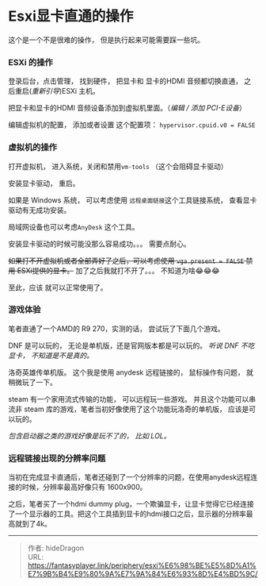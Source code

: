 # Esxi显卡直通的操作


这个是一个不是很难的操作， 但是执行起来可能需要踩一些坑。

### ESXi 的操作

登录后台，点击管理， 找到硬件， 把显卡和 显卡的HDMI 音频都切换直通， 之后重启(*重新引导*)ESXi 主机。

把显卡和显卡的HDMI 音频设备添加到虚拟机里面。（*编辑 / 添加 PCI-E设备*）

编辑虚拟机的配置， 添加或者设置 这个配置项： `hypervisor.cpuid.v0 = FALSE`



### 虚拟机的操作

打开虚拟机， 进入系统，关闭和禁用`vm-tools`  （这个会阻碍显卡驱动）

安装显卡驱动， 重启。

如果是 Windows 系统， 可以考虑使用 `远程桌面链接`这个工具链接系统， 查看显卡驱动有无成功安装。

局域网设备也可以考虑`AnyDesk` 这个工具。

安装显卡驱动的时候可能没那么容易成功。。。 需要点耐心。

~~如果打不开虚拟机或者全部弄好了之后，可以考虑使用 `vga.present = FALSE` 禁用 ESXi提供的显卡。~~ 加了之后我就打不开了。。。  不知道为啥:joy::joy::joy:



至此，应该 就可以正常使用了。 



### 游戏体验

笔者直通了一个AMD的 R9 270，实测的话， 尝试玩了下面几个游戏。

DNF 是可以玩的， 无论是单机版，还是官网版本都是可以玩的。  *听说 DNF 不吃显卡， 不知道是不是真的。*

洛奇英雄传单机版。  这个我是使用 anydesk 远程链接的， 鼠标操作有问题， 就稍微玩了一下。 

steam 有一个家用流式传输的功能， 可以远程玩一些游戏。 并且这个功能可以串流非 steam 库的游戏，笔者当初好像使用了这个功能玩洛奇的单机版， 应该是可以玩的。

*包含启动器之类的游戏好像是玩不了的， 比如 LOL。*

### 远程链接出现的分辨率问题

当初在完成显卡直通后，笔者还碰到了一个分辨率的问题，在使用anydesk远程连接的时候，分辨率最高好像只有 1600x900。 

之后，笔者买了一个hdmi dummy plug，一个欺骗显卡，让显卡觉得它已经连接了一个显示器的工具。把这个工具插到显卡的hdmi接口之后，显示器的分辨率最高就到了4k。



---

> 作者: hideDragon  
> URL: https://fantasyplayer.link/periphery/esxi%E6%98%BE%E5%8D%A1%E7%9B%B4%E9%80%9A%E7%9A%84%E6%93%8D%E4%BD%9C/  

